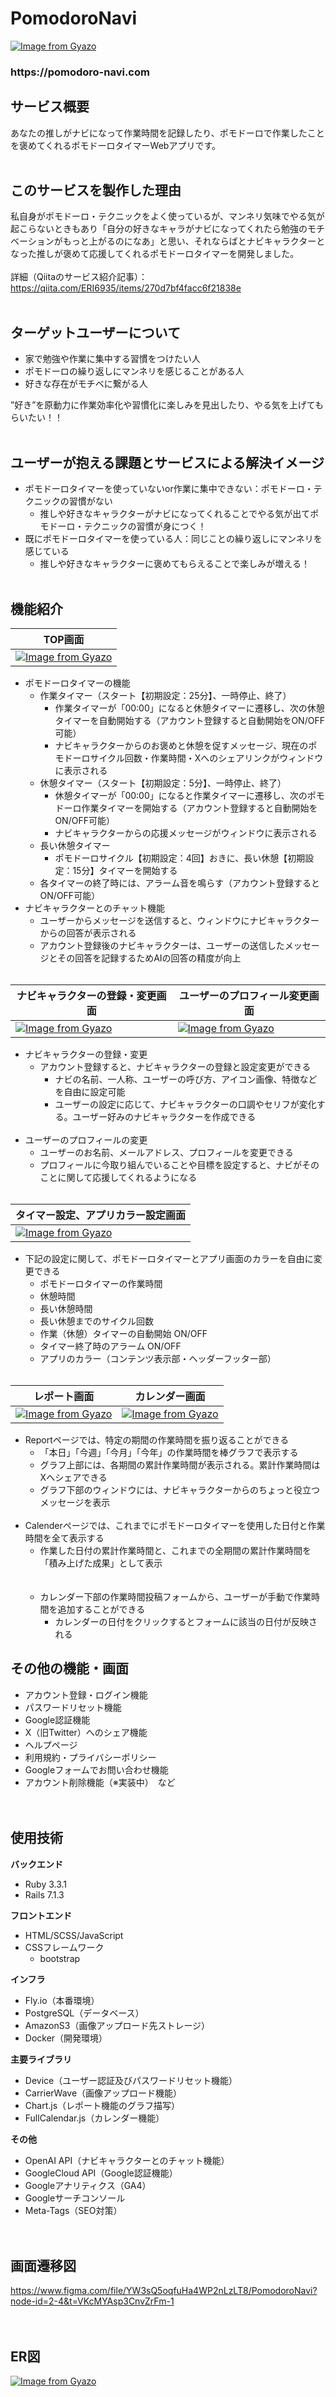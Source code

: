 # PomodoroNavi
[![Image from Gyazo](https://i.gyazo.com/e914b516747021feb865c720cb5cac2e.png)](https://gyazo.com/e914b516747021feb865c720cb5cac2e)<br>
<h3>https://pomodoro-navi.com</h3>

## サービス概要
あなたの推しがナビになって作業時間を記録したり、ポモドーロで作業したことを褒めてくれるポモドーロタイマーWebアプリです。<br><br>

## このサービスを製作した理由
私自身がポモドーロ・テクニックをよく使っているが、マンネリ気味でやる気が起こらないときもあり「自分の好きなキャラがナビになってくれたら勉強のモチベーションがもっと上がるのになあ」と思い、それならばとナビキャラクターとなった推しが褒めて応援してくれるポモドーロタイマーを開発しました。<br><br>
詳細（Qiitaのサービス紹介記事）：https://qiita.com/ERI6935/items/270d7bf4facc6f21838e<br><br>

## ターゲットユーザーについて
- 家で勉強や作業に集中する習慣をつけたい人
- ポモドーロの繰り返しにマンネリを感じることがある人
- 好きな存在がモチベに繋がる人

”好き”を原動力に作業効率化や習慣化に楽しみを見出したり、やる気を上げてもらいたい！！<br><br>

## ユーザーが抱える課題とサービスによる解決イメージ
- ポモドーロタイマーを使っていないor作業に集中できない：ポモドーロ・テクニックの習慣がない
  - 推しや好きなキャラクターがナビになってくれることでやる気が出てポモドーロ・テクニックの習慣が身につく！
- 既にポモドーロタイマーを使っている人：同じことの繰り返しにマンネリを感じている
  - 推しや好きなキャラクターに褒めてもらえることで楽しみが増える！<br><br>

## 機能紹介
| TOP画面 |
|-------------|
| [![Image from Gyazo](https://i.gyazo.com/4950a4515c407c7528adb57dc8f81170.png)](https://gyazo.com/4950a4515c407c7528adb57dc8f81170)|

- ポモドーロタイマーの機能
  - 作業タイマー（スタート【初期設定：25分】、一時停止、終了）
    - 作業タイマーが「00:00」になると休憩タイマーに遷移し、次の休憩タイマーを自動開始する（アカウント登録すると自動開始をON/OFF可能）
    - ナビキャラクターからのお褒めと休憩を促すメッセージ、現在のポモドーロサイクル回数・作業時間・Xへのシェアリンクがウィンドウに表示される
  - 休憩タイマー（スタート【初期設定：5分】、一時停止、終了）
    - 休憩タイマーが「00:00」になると作業タイマーに遷移し、次のポモドーロ作業タイマーを開始する（アカウント登録すると自動開始をON/OFF可能）
    - ナビキャラクターからの応援メッセージがウィンドウに表示される
  - 長い休憩タイマー
    - ポモドーロサイクル【初期設定：4回】おきに、長い休憩【初期設定：15分】タイマーを開始する
  - 各タイマーの終了時には、アラーム音を鳴らす（アカウント登録するとON/OFF可能）
- ナビキャラクターとのチャット機能<br>
  - ユーザーからメッセージを送信すると、ウィンドウにナビキャラクターからの回答が表示される
  - アカウント登録後のナビキャラクターは、ユーザーの送信したメッセージとその回答を記録するためAIの回答の精度が向上<br><br>

| ナビキャラクターの登録・変更画面 | ユーザーのプロフィール変更画面 |
|-------------|----------------|
| [![Image from Gyazo](https://i.gyazo.com/4bca1b3e9fbaf7b876dbff479c44280c.png)](https://gyazo.com/4bca1b3e9fbaf7b876dbff479c44280c) | [![Image from Gyazo](https://i.gyazo.com/d1068777e82d3d64d47ea37339f96bdc.png)](https://gyazo.com/d1068777e82d3d64d47ea37339f96bdc) |

- ナビキャラクターの登録・変更
  - アカウント登録すると、ナビキャラクターの登録と設定変更ができる
    - ナビの名前、一人称、ユーザーの呼び方、アイコン画像、特徴などを自由に設定可能
    - ユーザーの設定に応じて、ナビキャラクターの口調やセリフが変化する。ユーザー好みのナビキャラクターを作成できる<br><br>
- ユーザーのプロフィールの変更<br>
  - ユーザーのお名前、メールアドレス、プロフィールを変更できる
  - プロフィールに今取り組んでいることや目標を設定すると、ナビがそのことに関して応援してくれるようになる<br><br>

| タイマー設定、アプリカラー設定画面 |
|-------------|
| [![Image from Gyazo](https://i.gyazo.com/707fed79ae0af344a951867165ff8f65.png)](https://gyazo.com/707fed79ae0af344a951867165ff8f65)|

- 下記の設定に関して、ポモドーロタイマーとアプリ画面のカラーを自由に変更できる
  - ポモドーロタイマーの作業時間
  - 休憩時間
  - 長い休憩時間
  - 長い休憩までのサイクル回数
  - 作業（休憩）タイマーの自動開始 ON/OFF
  - タイマー終了時のアラーム ON/OFF
  - アプリのカラー（コンテンツ表示部・ヘッダーフッター部）<br><br>

| レポート画面 | カレンダー画面 |
|-------------|----------------|
| [![Image from Gyazo](https://i.gyazo.com/65abc1242a23de36513c5d6bb950bcb5.png)](https://gyazo.com/65abc1242a23de36513c5d6bb950bcb5) | [![Image from Gyazo](https://i.gyazo.com/b33b880aa39cd6ef63fb6606f3a952fa.png)](https://gyazo.com/b33b880aa39cd6ef63fb6606f3a952fa) |

- Reportページでは、特定の期間の作業時間を振り返ることができる
  - 「本日」「今週」「今月」「今年」の作業時間を棒グラフで表示する
  - グラフ上部には、各期間の累計作業時間が表示される。累計作業時間はXへシェアできる
  - グラフ下部のウィンドウには、ナビキャラクターからのちょっと役立つメッセージを表示<br><br>
- Calenderページでは、これまでにポモドーロタイマーを使用した日付と作業時間を全て表示する
  - 作業した日付の累計作業時間と、これまでの全期間の累計作業時間を「積み上げた成果」として表示<br><br><br>
  - カレンダー下部の作業時間投稿フォームから、ユーザーが手動で作業時間を追加することができる
    - カレンダーの日付をクリックするとフォームに該当の日付が反映される

## その他の機能・画面
- アカウント登録・ログイン機能
- パスワードリセット機能
- Google認証機能
- X（旧Twitter）へのシェア機能
- ヘルプページ
- 利用規約・プライバシーポリシー
- Googleフォームでお問い合わせ機能
- アカウント削除機能（※実装中）　など<br><br><br>

## 使用技術
**バックエンド**
- Ruby 3.3.1
- Rails 7.1.3

**フロントエンド**
- HTML/SCSS/JavaScript
- CSSフレームワーク
  - bootstrap

**インフラ**
- Fly.io（本番環境）
- PostgreSQL（データベース）
- AmazonS3（画像アップロード先ストレージ）
- Docker（開発環境）

**主要ライブラリ**
- Device（ユーザー認証及びパスワードリセット機能）
- CarrierWave（画像アップロード機能）
- Chart.js（レポート機能のグラフ描写）
- FullCalendar.js（カレンダー機能）

**その他**
- OpenAI API（ナビキャラクターとのチャット機能）
- GoogleCloud API（Google認証機能）
- Googleアナリティクス（GA4）
- Googleサーチコンソール
- Meta-Tags（SEO対策）<br><br><br>

## 画面遷移図
https://www.figma.com/file/YW3sQ5oqfuHa4WP2nLzLT8/PomodoroNavi?node-id=2-4&t=VKcMYAsp3CnvZrFm-1<br><br><br>

## ER図
[![Image from Gyazo](https://i.gyazo.com/6e55bc8937d7e93461e0770032d46d6e.png)](https://gyazo.com/6e55bc8937d7e93461e0770032d46d6e)